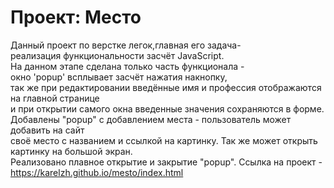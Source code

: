 # Проект: Место

Данный проект по верстке легок,главная его задача-  
реализация функциональности засчёт JavaScript.  
На данном этапе сделана только часть функционала -   
окно 'popup' всплывает засчёт нажатия накнопку,  
так же при редактировании введённые имя и профессия отображаются на главной странице  
и при открытии самого окна введенные значения сохраняются в форме.  
Добавлены "popup" с добавлением места - пользователь может добавить на сайт  
своё место с названием и ссылкой на картинку. Так же может открыть картинку на большой экран.  
Реализовано плавное открытие и закрытие "popup".
Ссылка на проект - https://karelzh.github.io/mesto/index.html

 